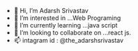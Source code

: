 - 👋 Hi, I’m Adarsh Srivastav
- 👀 I’m interested in ...Web Programing
- 🌱 I’m currently learning ...java script
- 💞️ I’m looking to collaborate on ...react js.
- 📫 intagram id : @the_adarshsrivastav

<!---
adarshsrivastav375/adarshsrivastav375 is a ✨ special ✨ repository because its `README.md` (this file) appears on your GitHub profile.
You can click the Preview link to take a look at your changes.
--->
